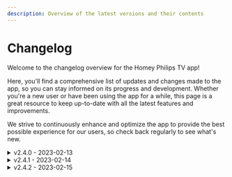 ```yaml
---
description: Overview of the latest versions and their contents
---
```


# Changelog

Welcome to the changelog overview for the Homey Philips TV app!&#x20;

Here, you'll find a comprehensive list of updates and changes made to the app, so you can stay informed on its progress and development. Whether you're a new user or have been using the app for a while, this page is a great resource to keep up-to-date with all the latest features and improvements.&#x20;

We strive to continuously enhance and optimize the app to provide the best possible experience for our users, so check back regularly to see what's new.

<details>

<summary>v2.4.0 - 2023-02-13</summary>

### Features

* Homey SDK v3 upgrade to support the latest Homey models
* New pairing views that follow Homey design standard
* Automatically resolve TV settings such as Jointspace version and authentication method
* Manually add device by ip
* Add device discovery to pairing
* Add translations for `de`, `fr`, `it`, `sv`, `no`, `es`, `da` and `pl`
* Add new `set_ambilight_mode` capability

### Fixes

* Fix (some) pincode submit errors

</details>

<details>

<summary>v2.4.1 - 2023-02-14</summary>

### Features

* Refactor pairing and settings to homey compose

### Fixes

* Fix flow card actions
* Fix flow card triggers
* Fix flow card actions autocomplete

</details>


<details>

<summary>v2.4.2 - 2023-02-15</summary>

### Fixes

* Fix getting the installed apps from the device for some already installed devices 

</details>


